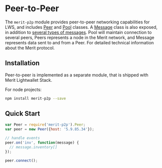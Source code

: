 # Peer-to-Peer
The `merit-p2p` module provides peer-to-peer networking capabilities for LWS, and includes [Peer](peer.md) and [Pool](pool.md) classes. A [Message](messages.md) class is also exposed, in addition to [several types of messages](messages.md). Pool will maintain connection to several peers, Peers represents a node in the Merit network, and Message represents data sent to and from a Peer. For detailed technical information about the Merit protocol.

## Installation
Peer-to-peer is implemented as a separate module, that is shipped with Merit Lightwallet Stack.

For node projects:

```bash
npm install merit-p2p --save
```

## Quick Start

```javascript
var Peer = require('merit-p2p').Peer;
var peer = new Peer({host: '5.9.85.34'});

// handle events
peer.on('inv', function(message) {
  // message.inventory[]
});

peer.connect();
```
